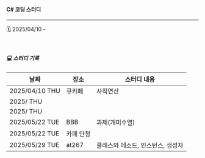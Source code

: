 
#### C# 코딩 스터디 
---
🗓️ 2025/04/10 - 

 &nbsp;
 &nbsp;
 ##### 💻 스터디 기록
|날짜|장소|스터디 내용|
|------|---|---|
|2025/04/10 THU|큐카페|사칙연산|
|2025/ THU|||
|2025/ THU|||
|2025/05/22 TUE|BBB|과제(개미수열)|
|2025/05/22 TUE|카페 단청||
|2025/05/29 TUE|at267|클래스와 메소드, 인스턴스, 생성자|

